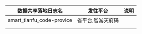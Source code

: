 ` `

| 数据共享落地日志名        | 发往平台          | 说明 |
| ------------------------- | ----------------- | ---- |
| smart_tianfu_code-provice | 省平台,智游天府码 |      |
|                           |                   |      |
|                           |                   |      |

